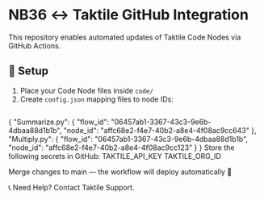 # NB36 ↔ Taktile GitHub Integration

This repository enables automated updates of Taktile Code Nodes via GitHub Actions.

## 🔧 Setup

1. Place your Code Node files inside `code/`
2. Create `config.json` mapping files to node IDs:
   ```json
{
  "Summarize.py": {
    "flow_id": "06457ab1-3367-43c3-9e6b-4dbaa88d1b1b",
    "node_id": "affc68e2-f4e7-40b2-a8e4-4f08ac9cc643"
  },
  "Multiply.py": {
    "flow_id": "06457ab1-3367-43c3-9e6b-4dbaa88d1b1b",
    "node_id": "affc68e2-f4e7-40b2-a8e4-4f08ac9cc123"
  }
}
Store the following secrets in GitHub:
TAKTILE_API_KEY
TAKTILE_ORG_ID

Merge changes to main — the workflow will deploy automatically 🎉

📞 Need Help?
Contact Taktile Support.
